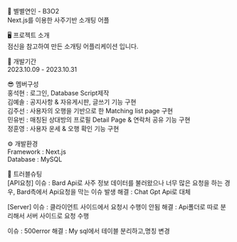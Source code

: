 💛 별별연인 - B3O2 <br>
Next.js를 이용한 사주기반 소개팅 어플

🖥 프로젝트 소개<br>
점신을 참고하여 만든 소개팅 어플리케이션 입니다.

📆 개발기간<br>
2023.10.09 - 2023.10.31

😎 멤버구성<br>
홍석현 : 로그인, Database Script제작<br>
김예솔 : 공지사항 & 자유게시판, 글쓰기 기능 구현<br>
김주선 : 사용자의 오행을 기반으로 한 Matching list page 구현<br>
민유빈 : 매칭된 상대방의 프로필 Detail Page & 연락처 공유 기능 구현<br>
정훈영 : 사용자 운세 & 오행 확인 기능 구현

⚙ 개발환경<br>
Framework : Next.js<br>
Database : MySQL

🚨 트러블슈팅<br>
[API요청]
이슈 : Bard Api로 사주 정보 데이터를 불러왔으나 너무 많은 요청을 하는 경우,
Bard측에서 Api요청을 막는 이슈 발생
해결 : Chat Gpt Api로 대체

[Server]
이슈 : 클라이언트 사이드에서 요청시 수행이 안됨
해결 : Api폴더로 따로 분리해서 서버 사이드로 요청 수행

이슈 : 500error
해결 : My sql에서 테이블 분리하고,명칭 변경
